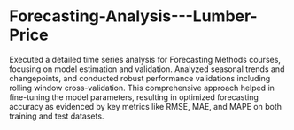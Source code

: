 # Forecasting-Analysis---Lumber-Price
Executed a detailed time series analysis for Forecasting Methods courses, focusing on model estimation and validation. Analyzed seasonal trends and changepoints, and conducted robust performance validations including rolling window cross-validation. This comprehensive approach helped in fine-tuning the model parameters, resulting in optimized forecasting accuracy as evidenced by key metrics like RMSE, MAE, and MAPE on both training and test datasets.
